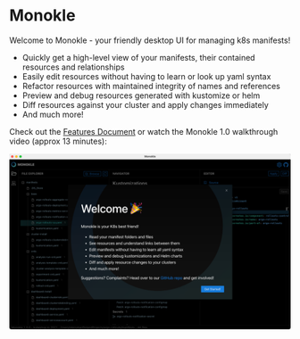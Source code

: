 # Monokle

Welcome to Monokle - your friendly desktop UI for managing k8s manifests!

- Quickly get a high-level view of your manifests, their contained resources and relationships
- Easily edit resources without having to learn or look up yaml syntax
- Refactor resources with maintained integrity of names and references
- Preview and debug resources generated with kustomize or helm
- Diff resources against your cluster and apply changes immediately
- And much more!

Check out the [Features Document](./docs/features.md) or watch the Monokle 1.0 walkthrough video (approx 13 minutes):

[![Monokle 1.0 Walkthrough](img/monokle-welcome.png)](https://youtu.be/9c80qj9NkQk)
